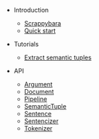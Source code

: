 - Introduction
    - [Scrappybara](README.md)
    - [Quick start](quick-start.md)
  
- Tutorials
    - [Extract semantic tuples](extract-semantic-tuples.md)
    
- API
    - [Argument](argument.md)
    - [Document](document.md)
    - [Pipeline](pipeline.md)
    - [SemanticTuple](semantic-tuple.md)
    - [Sentence](sentence.md)
    - [Sentencizer](sentencizer.md)
    - [Tokenizer](tokenizer.md)
